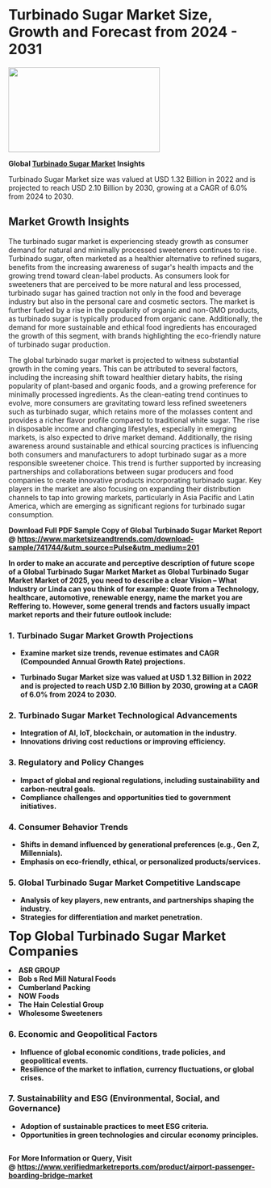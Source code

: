 <H1>Turbinado Sugar Market Size, Growth and Forecast from 2024 - 2031</H1><img class="aligncenter size-medium wp-image-584254" src="https://thirdeyenews.in/wp-content/uploads/2024/09/Global-Market-Research-300x168.jpeg" alt="" width="300" height="168" /><p><strong>Global&nbsp;<a href="https://www.marketsizeandtrends.com/download-sample/741744/&amp;utm_source=Pulse&amp;utm_medium=201">Turbinado Sugar Market</a> Insights</strong></p><p>Turbinado Sugar Market size was valued at USD 1.32 Billion in 2022 and is projected to reach USD 2.10 Billion by 2030, growing at a CAGR of 6.0% from 2024 to 2030.</p><p><h2>Market Growth Insights</h2> <p>The turbinado sugar market is experiencing steady growth as consumer demand for natural and minimally processed sweeteners continues to rise. Turbinado sugar, often marketed as a healthier alternative to refined sugars, benefits from the increasing awareness of sugar's health impacts and the growing trend toward clean-label products. As consumers look for sweeteners that are perceived to be more natural and less processed, turbinado sugar has gained traction not only in the food and beverage industry but also in the personal care and cosmetic sectors. The market is further fueled by a rise in the popularity of organic and non-GMO products, as turbinado sugar is typically produced from organic cane. Additionally, the demand for more sustainable and ethical food ingredients has encouraged the growth of this segment, with brands highlighting the eco-friendly nature of turbinado sugar production.</p> <p><strong></strong></p> <p>The global turbinado sugar market is projected to witness substantial growth in the coming years. This can be attributed to several factors, including the increasing shift toward healthier dietary habits, the rising popularity of plant-based and organic foods, and a growing preference for minimally processed ingredients. As the clean-eating trend continues to evolve, more consumers are gravitating toward less refined sweeteners such as turbinado sugar, which retains more of the molasses content and provides a richer flavor profile compared to traditional white sugar. The rise in disposable income and changing lifestyles, especially in emerging markets, is also expected to drive market demand. Additionally, the rising awareness around sustainable and ethical sourcing practices is influencing both consumers and manufacturers to adopt turbinado sugar as a more responsible sweetener choice. This trend is further supported by increasing partnerships and collaborations between sugar producers and food companies to create innovative products incorporating turbinado sugar. Key players in the market are also focusing on expanding their distribution channels to tap into growing markets, particularly in Asia Pacific and Latin America, which are emerging as significant regions for turbinado sugar consumption.</p> <p><strong></p><p><span class=""><strong>Download Full PDF Sample Copy of Global Turbinado Sugar Market Report</strong> @ <a href="https://www.marketsizeandtrends.com/download-sample/741744/&amp;utm_source=Pulse&amp;utm_medium=201" target="_blank">https://www.marketsizeandtrends.com/download-sample/741744/&amp;utm_source=Pulse&amp;utm_medium=201</a></span></p><p>In order to make an accurate and perceptive description of future scope of a Global&nbsp;Turbinado Sugar Market Market as Global&nbsp;Turbinado Sugar Market Market of 2025, you need to describe a clear Vision &ndash; What Industry or Linda can you think of for example: Quote from a Technology, healthcare, automotive, renewable energy, name the market you are Reffering to. However, some general trends and factors usually impact market reports and their future outlook include:</p><h3>1.&nbsp;<strong>Turbinado Sugar Market Growth Projections</strong></h3><ul><li>Examine market size trends, revenue estimates and CAGR (Compounded Annual Growth Rate) projections.</li><li><p>Turbinado Sugar Market size was valued at USD 1.32 Billion in 2022 and is projected to reach USD 2.10 Billion by 2030, growing at a CAGR of 6.0% from 2024 to 2030.</p></li></ul><h3>2.&nbsp;<strong>Turbinado Sugar Market Technological Advancements</strong></h3><ul><li>Integration of AI, IoT, blockchain, or automation in the industry.</li><li>Innovations driving cost reductions or improving efficiency.</li></ul><h3>3.&nbsp;<strong>Regulatory and Policy Changes</strong></h3><ul><li>Impact of global and regional regulations, including sustainability and carbon-neutral goals.</li><li>Compliance challenges and opportunities tied to government initiatives.</li></ul><h3>4.&nbsp;<strong>Consumer Behavior Trends</strong></h3><ul><li>Shifts in demand influenced by generational preferences (e.g., Gen Z, Millennials).</li><li>Emphasis on eco-friendly, ethical, or personalized products/services.</li></ul><h3>5.&nbsp;<strong>Global Turbinado Sugar Market Competitive Landscape</strong></h3><ul><li>Analysis of key players, new entrants, and partnerships shaping the industry.</li><li>Strategies for differentiation and market penetration.</li></ul><p data-pm-slice="1 1 []"><span style="color: inherit; font-family: inherit; font-size: 25px;">Top Global Turbinado Sugar Market Companies</span></p><div class="" data-test-id=""><p><li>ASR GROUP</li><li> Bob s Red Mill Natural Foods</li><li> Cumberland Packing</li><li> NOW Foods</li><li> The Hain Celestial Group</li><li> Wholesome Sweeteners</li></p></div><h3>6.&nbsp;<strong>Economic and Geopolitical Factors</strong></h3><ul><li>Influence of global economic conditions, trade policies, and geopolitical events.</li><li>Resilience of the market to inflation, currency fluctuations, or global crises.</li></ul><h3>7.&nbsp;<strong>Sustainability and ESG (Environmental, Social, and Governance)</strong></h3><ul><li>Adoption of sustainable practices to meet ESG criteria.</li><li>Opportunities in green technologies and circular economy principles.</li></ul><h2><strong style="font-size: 14px;">For More Information or Query, Visit @&nbsp;</strong><a style="background-color: #ffffff; font-size: 14px;" href="https://www.marketsizeandtrends.com/report/turbinado-sugar-market/" target="_blank">https://www.verifiedmarketreports.com/product/airport-passenger-boarding-bridge-market</a></h2>